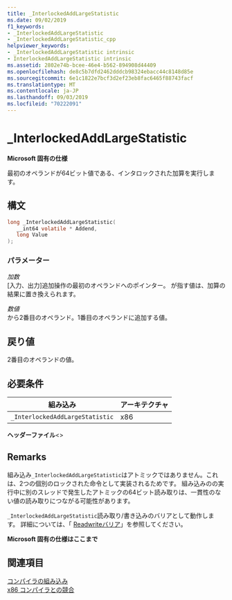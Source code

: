 ```yaml
---
title: _InterlockedAddLargeStatistic
ms.date: 09/02/2019
f1_keywords:
- _InterlockedAddLargeStatistic
- _InterlockedAddLargeStatistic_cpp
helpviewer_keywords:
- _InterlockedAddLargeStatistic intrinsic
- InterlockedAddLargeStatistic intrinsic
ms.assetid: 2802e74b-bcee-46e4-b562-894908d44409
ms.openlocfilehash: de8c5b7dfd2462dddcb98324ebacc44c8148d85e
ms.sourcegitcommit: 6e1c1822e7bcf3d2ef23eb8fac6465f88743facf
ms.translationtype: MT
ms.contentlocale: ja-JP
ms.lasthandoff: 09/03/2019
ms.locfileid: "70222091"
---
```

# <a name="_interlockedaddlargestatistic"></a>_InterlockedAddLargeStatistic

**Microsoft 固有の仕様**

最初のオペランドが64ビット値である、インタロックされた加算を実行します。

## <a name="syntax"></a>構文

```C
long _InterlockedAddLargeStatistic(
   __int64 volatile * Addend,
   long Value
);
```

### <a name="parameters"></a>パラメーター

*加数*\
[入力、出力]追加操作の最初のオペランドへのポインター。 が指す値は、加算の結果に置き換えられます。

*数値*\
から2番目のオペランド。1番目のオペランドに追加する値。

## <a name="return-value"></a>戻り値

2番目のオペランドの値。

## <a name="requirements"></a>必要条件

|組み込み|アーキテクチャ|
|---------------|------------------|
|`_InterlockedAddLargeStatistic`|x86|

**ヘッダーファイル**\<>

## <a name="remarks"></a>Remarks

組み込み`_InterlockedAddLargeStatistic`はアトミックではありません。これは、2つの個別のロックされた命令として実装されるためです。 組み込みのの実行中に別のスレッドで発生したアトミックの64ビット読み取りは、一貫性のない値の読み取りにつながる可能性があります。

`_InterlockedAddLargeStatistic`読み取り/書き込みのバリアとして動作します。 詳細については、「 [Readwriteバリア](../intrinsics/readwritebarrier.md)」を参照してください。

**Microsoft 固有の仕様はここまで**

## <a name="see-also"></a>関連項目

[コンパイラの組み込み](../intrinsics/compiler-intrinsics.md)\
[x86 コンパイラとの競合](../build/x64-software-conventions.md#conflicts-with-the-x86-compiler)
